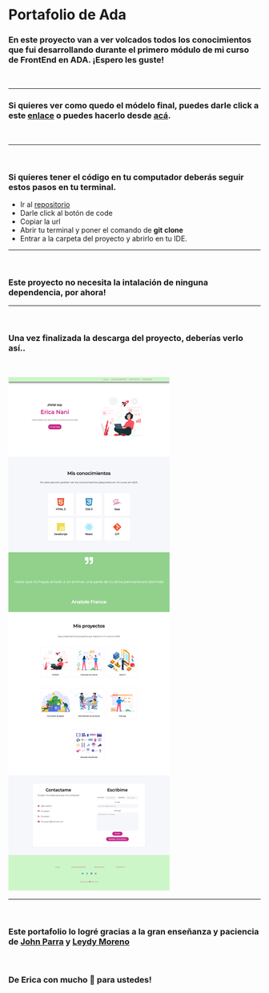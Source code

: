 # Portafolio de Ada

### En este proyecto van a ver volcados todos los conocimientos que fui desarrollando durante el primero módulo de mi curso de FrontEnd en ADA. ¡Espero les guste!
<br>

***

### Si quieres ver como quedo el módelo final, puedes darle click a este [enlace](https://ericanani.github.io/Proyecto/) o puedes hacerlo desde [acá](https://zen-liskov-dd5ef0.netlify.app).
<br>


***
<br>

### Si quieres tener el código en tu computador deberás seguir estos pasos en tu terminal.

- Ir al [repositorio](https://github.com/EricaNani/Proyecto)
- Darle click al botón de code
- Copiar la url
- Abrir tu terminal y poner el comando de **git clone <url>**
- Entrar a la carpeta del proyecto y abrirlo en tu IDE.

***
<br>

### Este proyecto no necesita la intalación de ninguna dependencia, por ahora!

***
<br>

### Una vez finalizada la descarga del proyecto, deberías verlo así..
<br>

![imagen](./imagenes/imagen.print.png)

***
<br>

### Este portafolio lo logré gracias a la gran enseñanza y paciencia de [John Parra](https://github.com/Jonhks) y [Leydy Moreno](https://github.com/leydyk93/) 

<br>

### De Erica con mucho 💜 para ustedes!










